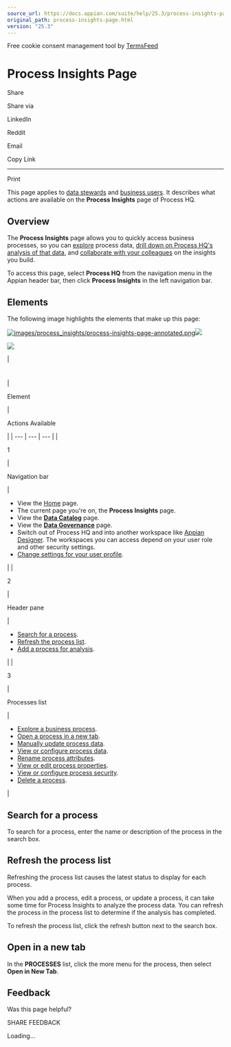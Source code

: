 ```yaml
---
source_url: https://docs.appian.com/suite/help/25.3/process-insights-page.html
original_path: process-insights-page.html
version: "25.3"
---
```


Free cookie consent management tool by [TermsFeed](https://www.termsfeed.com/)

# Process Insights Page

Share

Share via

LinkedIn

Reddit

Email

Copy Link

* * *

Print

This page applies to [data stewards](processhq.html#-data-stewards) and [business users](processhq.html#-business-users). It describes what actions are available on the **Process Insights** page of Process HQ.

## Overview

The **Process Insights** page allows you to quickly access business processes, so you can [explore](explore.html) process data, [drill down on Process HQ's analysis of that data](investigate.html), and [collaborate with your colleagues](collaborate-on-insight.html) on the insights you build.

To access this page, select **Process HQ** from the navigation menu in the Appian header bar, then click **Process Insights** in the left navigation bar.

## Elements

The following image highlights the elements that make up this page:

[![images/process_insights/process-insights-page-annotated.png](images/process_insights/process-insights-page-annotated.png)![](/suite/help/25.3/images/rn/zoom_magnify_center.png)](#img727)

[![](images/process_insights/process-insights-page-annotated.png)](#_)

|
#

 |

Element

 |

Actions Available

 |
| --- | --- | --- |
|

1

 |

Navigation bar

 |

-   View the [Home](process-hq-landing-page.html) page.
-   The current page you're on, the **Process Insights** page.
-   View the [**Data Catalog**](data-catalog-page.html) page.
-   View the [**Data Governance**](data-governance-page.html) page.
-   Switch out of Process HQ and into another workspace like [Appian Designer](welcome-app-designer.html). The workspaces you can access depend on your user role and other security settings.
-   [Change settings for your user profile](Settings_Page.html).

 |
|

2

 |

Header pane

 |

-   [Search for a process](#search-for-a-process).
-   [Refresh the process list](#refresh-the-process-list).
-   [Add a process for analysis](add-process.html#add-a-process).

 |
|

3

 |

Processes list

 |

-   [Explore a business process](explore.html).
-   [Open a process in a new tab](#open-in-a-new-tab).
-   [Manually update process data](add-process.html#manually-update-a-process).
-   [View or configure process data](add-process.html#configure-process-data).
-   [Rename process attributes](add-process.html#rename-attributes).
-   [View or edit process properties](add-process.html#configure-process-properties).
-   [View or configure process security](add-process.html#configure-process-security).
-   [Delete a process](add-process.html#delete-a-process).

 |

## Search for a process

To search for a process, enter the name or description of the process in the search box.

## Refresh the process list

Refreshing the process list causes the latest status to display for each process.

When you add a process, edit a process, or update a process, it can take some time for Process Insights to analyze the process data. You can refresh the process in the process list to determine if the analysis has completed.

To refresh the process list, click the refresh button next to the search box.

## Open in a new tab

In the **PROCESSES** list, click the more menu for the process, then select **Open in New Tab**.

## Feedback

Was this page helpful?

SHARE FEEDBACK

Loading...
